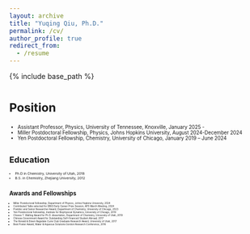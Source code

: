 ```yaml
---
layout: archive
title: "Yuqing Qiu, Ph.D."
permalink: /cv/
author_profile: true
redirect_from:
  - /resume
---
```


{% include base_path %}


<!--
Assistant Professor
======

Yuqing Qiu opened her lab in Jan 2025 as an assistant professor at the Department of Physcis at UTK. 

Before joining UTK, Yuqing is a 
-->


<small>Position<small>
======
* Assistant Professor, Physics, University of Tennessee, Knoxville, January 2025 -
* Miller Postdoctoral Fellowship, Physics, Johns Hopkins University, August 2024-December 2024
* Yen Postdoctoral Fellowship, Chemistry, University of Chicago, January 2019 – June 2024

<small>Education<small>
======
* Ph.D in Chemistry, University of Utah, 2018 
* B.S. in Chemistry, Zhejiang University, 2012

<small>Awards and Fellowships<small> 
======
* Miller Postdoctoral Fellowship, Department of Physics, Johns Hopkins University, 2024
* Contributed Talks selected for DBIO Early Career Prize Session, APS March Meeting, 2024
* Postdoc and Senior Researcher Award, Department of Chemistry, University of Chicago, 2023
* Yen Postdoctoral Fellowship, Institute for Biophysical Dynamics, University of Chicago, 2019
* Cheves T. Walling Award for Ph.D. dissertation, Department of Chemistry, University of Utah, 2019
* Chinese Government Award for Outstanding Self-Financed Student Abroad, 2017
* The Ronald & Eileen Ragsdale Curie Club Graduate Research Award, University of Utah, 2017
* Best Poster Award, Water & Aqueous Solutions Gordon Research Conference, 2016

<!--  
Skills
======
* Skill 1
* Skill 2
  * Sub-skill 2.1
  * Sub-skill 2.2
  * Sub-skill 2.3
* Skill 3

Publications
======
  <ul>{% for post in site.publications reversed %}
    {% include archive-single-cv.html %}
  {% endfor %}</ul>
  
Talks
======
  <ul>{% for post in site.talks reversed %}
    {% include archive-single-talk-cv.html  %}
  {% endfor %}</ul>
  
Teaching
======
  <ul>{% for post in site.teaching reversed %}
    {% include archive-single-cv.html %}
  {% endfor %}</ul>
  
Service and leadership
======
* Currently signed in to 43 different slack teams
-->
